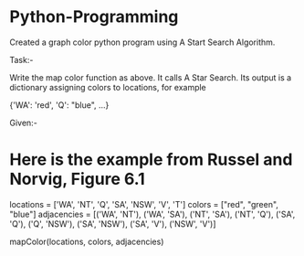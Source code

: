 # Python-Programming

Created a graph color python program using A Start Search Algorithm.

Task:-

Write the map color function as above. It calls A Star Search. Its output is a dictionary assigning colors to locations, for example

{'WA': 'red', 'Q': "blue", ...}

Given:-

#  Here is the example from Russel and Norvig, Figure 6.1
locations = ['WA', 'NT', 'Q', 'SA', 'NSW', 'V', 'T']
colors = ["red", "green", "blue"]
adjacencies = [('WA', 'NT'), ('WA', 'SA'), ('NT', 'SA'), ('NT', 'Q'), 
               ('SA', 'Q'), ('Q', 'NSW'), ('SA', 'NSW'), ('SA', 'V'),
               ('NSW', 'V')]

mapColor(locations, colors, adjacencies)
